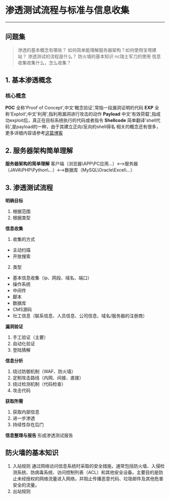 # 渗透测试流程与标准与信息收集
---
## 问题集
>渗透的基本概念有哪些？
>如何简单能理解服务器架构？如何使用宝塔建站？
>渗透测试的流程是什么？
>防火墙的基本知识
>nc瑞士军刀的使用
>信息收集收集什么，怎么收集？
## 1. 基本渗透概念
### 核心概念
**POC**
全称'Proof of Concept',中文'概念验证',常指一段漏洞证明的代码
**EXP**
全称'Exploit',中文'利用',指利用漏洞进行攻击的动作
**Payload**
中文'有效荷载',指成功exploit后，真正在目标系统执行的代码或者指令
**Shellcode**
简单翻译'shell代码',是payload的一种，由于其建立正向/反向的shell得名
相关的概念还有很多，更多详细内容请参考[这篇博客](https://www.cnblogs.com/sunny11/p/13583083.html)
## 2. 服务器架构简单理解
**服务器架构的简单理解**
客户端（浏览器\APP\PC应用\...）<-->服务器（JAVA\PHP\Python\\...）<-->数据库（MySQL\Oracle\Excel\\...）
## 3. 渗透测试流程

**明确目标**
1. 根据范围
2. 根据类型

**信息收集**
1. 收集的方式
- 主动扫描
- 开放搜索
2. 类型
- 基本信息收集（ip、网段、域名、端口）
- 操作系统
- 中间件
- 脚本
- 数据库
- CMS源码
- 社工信息（联系信息、人员信息、公司信息、域名/服务器的注册商）

**漏洞验证**
1. 手工验证（主要）
2. 自动化验证
3. 登陆猜解

**信息分析**
1. 绕过防御机制（WAF、防火墙）
2. 定制攻击路线（内网、间接、直接）
3. 绕过检测机制（代码检查）
4. 攻击代码

**获取所需**
1. 获取内部信息
2. 进一步渗透
3. 持续性存在后门

**信息整理与报告**
形成渗透测试报告

## 防火墙的基本知识
1. 入站规则
通过网络访问信息系统时采取的安全措施，通常包括防火墙、入侵检测系统、防病毒系统、访问控制列表（ACL）和其他安全设备。主要目的是防止未经授权的网络流量进入网络，并阻止传播恶意代码、垃圾邮件及其他危害安全的流量。
2. 出站规则